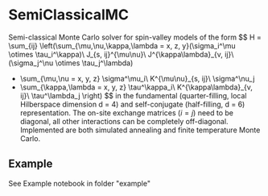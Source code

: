 # SemiClassicalMC
Semi-classical Monte Carlo solver for spin-valley models of the form
$$
H = \sum_{ij} \left(\sum_{\mu,\nu,\kappa,\lambda = x, z, y}(\sigma_i^\mu \otimes \tau_i^\kappa)\ J_{s, ij}^{\mu\nu}\ J^{\kappa\lambda}_{v, ij}\ (\sigma_j^\nu \otimes \tau_j^\lambda) 
+ \sum_{\mu,\nu = x, y, z} \sigma^\mu_i\ K^{\mu\nu}_{s, ij}\ \sigma^\nu_j
+ \sum_{\kappa,\lambda = x, y, z} \tau^\kappa_i\ K^{\kappa\lambda}_{v, ij}\ \tau^\lambda_j
 \right)
 $$
 in the fundamental (quarter-filling, local Hilberspace dimension d = 4) and self-conjugate (half-filling, d = 6) representation.  The on-site exchange matrices $(i = j)$ need to be diagonal, all other interactions can be completely off-diagonal.
Implemented are both simulated annealing and finite temperature Monte Carlo.
## Example
See Example notebook in folder "example"
